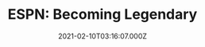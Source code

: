 ---
collection_archive: false
collection_category:
  - Studio
  - Editorial
  - Motion
  - Lifestyle
  - Sports + Athletes
  - Portraits
collection_content: ''
collection_cover: 'https://d1sf55qlb7p6hz.cloudfront.net/espn_booker-16.jpg'
collection_cover_mobile: 'https://d1sf55qlb7p6hz.cloudfront.net/verticalcover-49.jpg'
collection_description: >-
  _The Rise of Devin Booker: Kobe mentored him. Chris Paul challenged him. Now
  the Phoenix Suns Guard is on a quest to become legendary._ Go
  [here](https://www.espn.com/espn/feature/story/_/id/30800991/the-rise-devin-booker)
  to read Michael Willbon's profile on Devin Booker. 
collection_description_alignment: left
collection_filter: Commissioned + Stock
collection_hidden: false
collection_meta: Devin Booker Cover Story
collection_meta_2: ''
collection_preview:
  - 'https://d1sf55qlb7p6hz.cloudfront.net/booke-thumb-cover-3.jpg'
  - 'https://d1sf55qlb7p6hz.cloudfront.net/booke-thumb-cover-1.jpg'
  - 'https://d1sf55qlb7p6hz.cloudfront.net/booke-thumb-cover-2.jpg'
  - 'https://d1sf55qlb7p6hz.cloudfront.net/booke-thumb-cover-4.jpg'
cover_image: ''
date: 2021-02-10T03:16:07.000Z
description: ''
hide_footer: true
layout: blocks
navigation_theme: white
px_extra: true
row_alignment: between
slug: espn-booker
theme_color: '#EAC5BF'
theme_color_all_works: ''
title: 'ESPN: Becoming Legendary'
seo:
  meta_description: ''
  meta_title: ''
collection_awards:
  - content: |-
      **2019**  
      AP 35: American Photography Annual 35  
      Best Personal Work Series:  
      "Phoenix: A Dystopian Legoland That Tastes Like Candy"
    icon: ''
    template: popup-text-element
    url: ''
collection_exhibition:
  - content: |-
      **2019**  
      AP 35: American Photography Annual 35  
      Best Personal Work Series:  
      "Phoenix: A Dystopian Legoland That Tastes Like Candy"
    icon: ''
    template: popup-text-element
    url: ''
collection_layout_builder:
  - _bookshop_name: collections/media-motion
    align_y: start
    block_aspect_ratio: 3x4
    caption: ''
    color: '#D7D7D7'
    image: ''
    margin_left: '15'
    margin_right: '0'
    margin_y: '100'
    show_controls: false
    template: block-media-motion
    vimeo_id: '0510464600'
    width: '40'
  - _bookshop_name: collections/media-element
    align_y: ''
    block: media-element
    caption: ''
    color: '#EDD7B2'
    image: 'https://d1sf55qlb7p6hz.cloudfront.net/espn_booker-1.jpg'
    margin_left: '30'
    margin_right: ''
    margin_y: '100'
    width: '66'
  - _bookshop_name: collections/media-row
    row_alignment: between
  - _bookshop_name: collections/media-element
    align_y: ''
    block: media-element
    caption: ''
    color: '#E2CFEF'
    image: 'https://d1sf55qlb7p6hz.cloudfront.net/espn_booker-2.jpg'
    margin_left: '5'
    margin_right: '0'
    margin_y: '100'
    width: '40'
  - _bookshop_name: collections/media-element
    align_y: ''
    block: media-element
    caption: ''
    color: '#CDF3EC'
    image: 'https://d1sf55qlb7p6hz.cloudfront.net/espn_booker-3.jpg'
    margin_left: '0'
    margin_right: '15'
    margin_y: '400'
    width: '33'
  - _bookshop_name: collections/media-row
    row_alignment: between
  - _bookshop_name: collections/media-element
    align_y: ''
    block: media-element
    caption: ''
    color: '#F9D5D3'
    image: 'https://d1sf55qlb7p6hz.cloudfront.net/espn_booker-4.jpg'
    margin_left: '20'
    margin_right: ''
    margin_y: '100'
    width: '50'
  - _bookshop_name: collections/media-row
    row_alignment: between
  - _bookshop_name: collections/media-element
    align_y: ''
    block: media-element
    caption: ''
    color: '#D9E3F4'
    image: 'https://d1sf55qlb7p6hz.cloudfront.net/espn_booker-5.jpg'
    margin_left: ''
    margin_right: ''
    margin_y: '100'
    width: '30'
  - _bookshop_name: collections/media-element
    align_y: ''
    block: media-element
    caption: ''
    color: '#E6F3E6'
    image: 'https://d1sf55qlb7p6hz.cloudfront.net/espn_booker-6.jpg'
    margin_left: ''
    margin_right: '0'
    margin_y: '400'
    width: '60'
  - _bookshop_name: collections/media-row
    row_alignment: between
  - _bookshop_name: collections/media-element
    align_y: ''
    block: media-element
    caption: ''
    color: '#CFF1F3'
    image: 'https://d1sf55qlb7p6hz.cloudfront.net/espn_booker-7.jpg'
    margin_left: '0'
    margin_right: ''
    margin_y: '50'
    width: '50'
  - _bookshop_name: collections/media-element
    align_y: ''
    block: media-element
    caption: ''
    color: '#FFE5C9'
    image: 'https://d1sf55qlb7p6hz.cloudfront.net/espn_booker-8.jpg'
    margin_left: '0'
    margin_right: '5'
    margin_y: '500'
    width: '40'
  - _bookshop_name: collections/media-row
    row_alignment: between
  - _bookshop_name: collections/media-element
    align_y: ''
    block: media-element
    caption: ''
    color: '#EBD1EF'
    image: 'https://d1sf55qlb7p6hz.cloudfront.net/espn_booker-9.jpg'
    margin_left: '35'
    margin_right: ''
    margin_y: '100'
    width: '40'
  - _bookshop_name: collections/media-row
    row_alignment: between
  - _bookshop_name: collections/media-element
    align_y: ''
    block: media-element
    caption: ''
    color: '#CEF8E1'
    image: 'https://d1sf55qlb7p6hz.cloudfront.net/espn_booker-10.jpg'
    margin_left: '5'
    margin_right: '0'
    margin_y: '100'
    width: '60'
  - _bookshop_name: collections/media-row
    row_alignment: between
  - _bookshop_name: collections/media-element
    align_y: ''
    block: media-element
    caption: ''
    color: '#F9D4C0'
    image: 'https://d1sf55qlb7p6hz.cloudfront.net/espn_booker-11.jpg'
    margin_left: '40'
    margin_right: ''
    margin_y: '100'
    width: '55'
  - _bookshop_name: collections/media-row
    row_alignment: between
  - _bookshop_name: collections/media-element
    align_y: ''
    block: media-element
    caption: ''
    color: '#F4D4D3'
    image: 'https://d1sf55qlb7p6hz.cloudfront.net/espn_booker-12.jpg'
    margin_left: '15'
    margin_right: ''
    margin_y: '300'
    width: '40'
  - _bookshop_name: collections/media-element
    align_y: ''
    block: media-element
    caption: ''
    color: '#C2F4F4'
    image: 'https://d1sf55qlb7p6hz.cloudfront.net/espn_booker-13.jpg'
    margin_left: '0'
    margin_right: '10'
    margin_y: '100'
    width: '30'
  - _bookshop_name: collections/media-row
    row_alignment: between
  - _bookshop_name: collections/media-motion
    align_y: start
    block_aspect_ratio: ''
    caption: ''
    color: ''
    image: ''
    margin_left: '40'
    margin_right: '0'
    margin_y: '100'
    show_controls: false
    template: block-media-motion
    vimeo_id: 0515559092
    width: '33'
  - _bookshop_name: collections/media-row
    row_alignment: between
  - _bookshop_name: collections/media-element
    align_y: ''
    block: media-element
    caption: ''
    color: '#ECD8F3'
    image: 'https://d1sf55qlb7p6hz.cloudfront.net/espn_booker-20.jpg'
    margin_left: '20'
    margin_right: ''
    margin_y: '100'
    width: '45'
  - _bookshop_name: collections/media-row
    row_alignment: between
  - _bookshop_name: collections/media-element
    align_y: ''
    block: media-element
    caption: ''
    color: '#D7F9D5'
    image: 'https://d1sf55qlb7p6hz.cloudfront.net/espn_booker-15.jpg'
    margin_left: '0'
    margin_right: ''
    margin_y: '100'
    width: '55'
  - _bookshop_name: collections/media-element
    align_y: ''
    block: media-element
    caption: ''
    color: '#F6F4D2'
    image: 'https://d1sf55qlb7p6hz.cloudfront.net/espn_booker-16.jpg'
    margin_left: ''
    margin_right: '5'
    margin_y: '700'
    width: '33'
  - _bookshop_name: collections/media-row
    row_alignment: between
  - _bookshop_name: collections/media-element
    align_y: ''
    block: media-element
    caption: ''
    color: '#CFF7F2'
    image: 'https://d1sf55qlb7p6hz.cloudfront.net/espn_booker-17.jpg'
    margin_left: '15'
    margin_right: ''
    margin_y: '100'
    width: '70'
  - _bookshop_name: collections/media-row
    row_alignment: between
  - _bookshop_name: collections/media-element
    align_y: ''
    block: media-element
    caption: ''
    color: '#F0D0CF'
    image: 'https://d1sf55qlb7p6hz.cloudfront.net/espn_booker-18.jpg'
    margin_left: '25'
    margin_right: '0'
    margin_y: '100'
    width: '45'
  - _bookshop_name: collections/media-row
    row_alignment: between
  - _bookshop_name: collections/media-motion
    align_y: start
    block_aspect_ratio: ''
    caption: ''
    color: ''
    image: ''
    margin_left: '5'
    margin_right: '0'
    margin_y: '100'
    show_controls: false
    template: block-media-motion
    vimeo_id: 515559208
    width: '80'
  - _bookshop_name: collections/media-row
    row_alignment: between
  - _bookshop_name: collections/media-text
    align_y: start
    background_color: ''
    background_image_toggle: false
    block: media-text
    caption_css: ''
    font_weight: normal
    image: ''
    image_css: ''
    margin_left: '15'
    margin_right: '0'
    margin_y: '300'
    parallax: true
    template: block-media-text
    text: Written By Michael Willbon
    text_alignment: left
    text_color: ''
    text_size: 4xl
    text_tracking: normal
    width: '30'
  - _bookshop_name: collections/media-element
    align_y: ''
    block: media-element
    caption: ''
    color: '#F4ECCE'
    image: 'https://d1sf55qlb7p6hz.cloudfront.net/espn_booker-19.jpg'
    margin_left: '0'
    margin_right: '5'
    margin_y: '100'
    width: '50'
  - _bookshop_name: collections/media-row
    row_alignment: between
collection_press:
  - content: |-
      **2019**  
      AP 35: American Photography Annual 35  
      Best Personal Work Series:  
      "Phoenix: A Dystopian Legoland That Tastes Like Candy"
    icon: ''
    template: popup-text-element
    url: ''
---